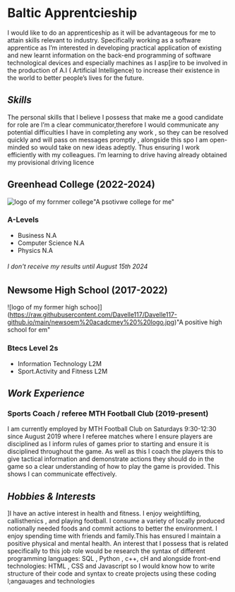 # **Baltic Apprentcieship** 
I would like to do an apprenticeship as it will be advantageous for me to attain skills relevant to industry. Specifically working as a software apprentice as I’m interested in developing practical application of existing and new learnt information on the back-end  programming of software technological devices and especially machines as I asp[ire to be involved in the production of A.I ( Artificial Intelligence) to increase their existence in the world to better people’s lives for the future. 

## *Skills*

The personal skills that l believe I possess that make me a good candidate for role are I’m a clear communicator,therefore  I would communicate any potential difficulties I have in completing any work , so they can be resolved quickly  and will  pass on messages promptly , alongside this  spo I am  open-minded so would take on new ideas adeptly. Thus ensuring I  work efficiently with my colleagues.
I’m learning to drive having already obtained my provisional driving licence  
 
 ## **Greenhead College (2022-2024)**
![logo of my fornmer college](https://uk.images.search.yahoo.com/search/images?p=gr4eenehd+colege+lpogo&fr=mcafee&type=E210GB714G91670&imgurl=https%3A%2F%2Fugithub.io/main/gvreenhead%20collge%20%20logo.jpg)"A psotivwe college for me"
### A-Levels 
- Business  N.A 
- Computer Science N.A 
- Physics  N.A 
###### I don't receive my results until August 15th 2024

##  **Newsome High School (2017-2022)**
![logo of my former high schoo]](https://raw.githubusercontent.com/Davelle117/Davelle117-github.io/main/newsoem%20acadcmey%20%20logo.jpg)"A positive high school for em"
### Btecs Level 2s
 - Information Technology L2M
 -  Sport.Activity and Fitness  L2M
 
 ## *Work Experience* 

### **Sports Coach / referee MTH Football Club (2019-present)**

I am currently employed by MTH Football Club on Saturdays 9:30-12:30   since August 2019 where I referee matches where I ensure players are disciplined as I inform rules of games  prior to starting and ensure  it is disciplined throughout the game. As well as this I coach the players this to give tactical information and demonstrate actions they should  do in the game so a clear understanding of how to play the game is provided. This shows I can communicate effectively.

## *Hobbies & Interests* 

]I have an active interest in health and fitness. I enjoy weightlifting, callisthenics , and playing football. I consume a  variety of locally produced notionally needed foods and commit actions to better the environment. I enjoy spending time  with friends and family.This has ensured I maintain  a positive physical and mental health. 
An interest that I possess that is related specifically to this job role would be research the syntax of  different programming languages: SQL , Python , c++, cH   and alongside  front-end technologies: HTML , CSS and Javascript  so I would know how to write structure of their code and syntax  to create projects using these  coding l;angauages and technologies 

